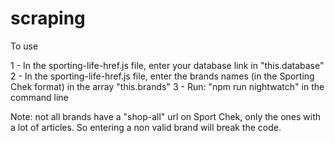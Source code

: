 # scraping

To use

1 - In the sporting-life-href.js file, enter your database link in "this.database"
2 - In the sporting-life-href.js file, enter the brands names (in the Sporting Chek format) in the array "this.brands"
3 - Run: "npm run nightwatch" in the command line

Note: not all brands have a "shop-all" url on Sport Chek, only the ones with a lot of articles. So entering a non valid brand will break the code.